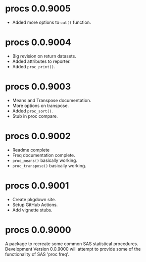 # procs 0.0.9005

* Added more options to `out()` function.

# procs 0.0.9004

* Big revision on return datasets.
* Added attributes to reporter.
* Added `proc_print()`.

# procs 0.0.9003

* Means and Transpose documentation.
* More options on transpose.
* Added `proc_sort()`.
* Stub in proc compare.

# procs 0.0.9002

* Readme complete
* Freq documentation complete.
* `proc_means()` basically working.
* `proc_transpose()` basically working.

# procs 0.0.9001

* Create pkgdown site.
* Setup GitHub Actions.
* Add vignette stubs.

# procs 0.0.9000

A package to recreate some common SAS statistical procedures. Development 
Version 0.0.9000 will attempt to provide some of the functionality 
of SAS 'proc freq'.


